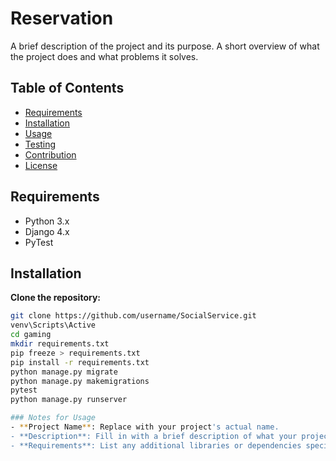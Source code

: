 # Reservation

A brief description of the project and its purpose. A short overview of what the project does and what problems it solves.

## Table of Contents

- [Requirements](#requirements)
- [Installation](#installation)
- [Usage](#usage)
- [Testing](#testing)
- [Contribution](#contribution)
- [License](#license)

## Requirements

- Python 3.x
- Django 4.x
- PyTest

## Installation

**Clone the repository:**

```bash
git clone https://github.com/username/SocialService.git
venv\Scripts\Active
cd gaming
mkdir requirements.txt
pip freeze > requirements.txt
pip install -r requirements.txt
python manage.py migrate
python manage.py makemigrations
pytest
python manage.py runserver

### Notes for Usage
- **Project Name**: Replace with your project's actual name.
- **Description**: Fill in with a brief description of what your project does.
- **Requirements**: List any additional libraries or dependencies specific to your project.
